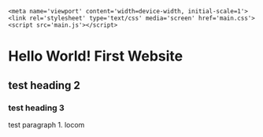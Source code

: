 
<html>
<head>
    <meta charset='utf-8'>
    <meta http-equiv='X-UA-Compatible' content='IE=edge'>
    
    <meta name='viewport' content='width=device-width, initial-scale=1'>
    <link rel='stylesheet' type='text/css' media='screen' href='main.css'>
    <script src='main.js'></script>
</head>
<h1>Hello World! First Website</h1>
  <h2>test heading 2</h2>
    <h3>test heading 3</h3>
    <p>test paragraph 1. locom</p>

<body>
    
</body>
</html>

